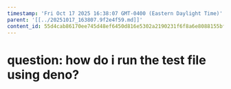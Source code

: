 ```yaml
---
timestamp: 'Fri Oct 17 2025 16:38:07 GMT-0400 (Eastern Daylight Time)'
parent: '[[../20251017_163807.9f2e4f59.md]]'
content_id: 55d4cab86170ee745d48ef6450d816e5302a2190231f6f8a6e8088155bf3dc21
---
```


# question: how do i run the test file using deno?

